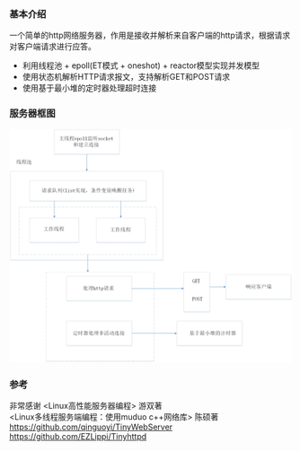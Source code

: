 ### 基本介绍
一个简单的http网络服务器，作用是接收并解析来自客户端的http请求，根据请求对客户端请求进行应答。
* 利用线程池 + epoll(ET模式 + oneshot) + reactor模型实现并发模型
* 使用状态机解析HTTP请求报文，支持解析GET和POST请求
* 使用基于最小堆的定时器处理超时连接

### 服务器框图
![enter description here](./images/服务器框图.jpg)

### 参考
非常感谢
<Linux高性能服务器编程> 游双著  
<Linux多线程服务端编程：使用muduo c++网络库> 陈硕著  
https://github.com/qinguoyi/TinyWebServer  
https://github.com/EZLippi/Tinyhttpd  
